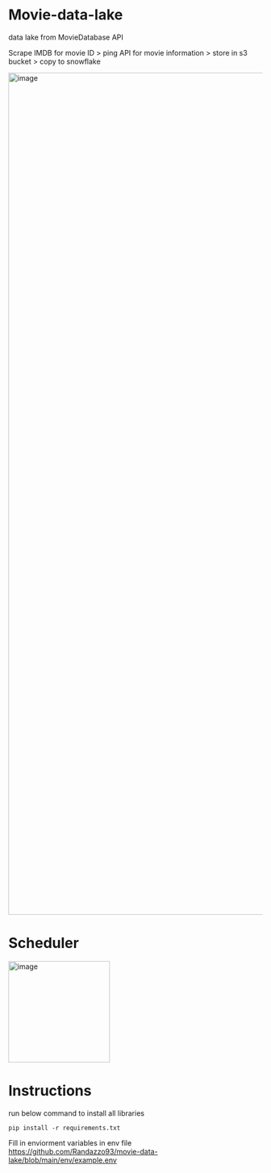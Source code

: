 # Movie-data-lake
data lake from MovieDatabase API

Scrape IMDB for movie ID > ping API for movie information > store in s3 bucket > copy to snowflake

<img width="1670" alt="image" src="https://user-images.githubusercontent.com/87403512/233471833-283739fd-b6a6-47e3-a5c2-1048008a3975.png">

# Scheduler

<img width="201" alt="image" src="https://user-images.githubusercontent.com/87403512/234314693-09c2aad8-ea5c-4749-925a-cdb15f17114f.png">


# Instructions

run below command to install all libraries
```
pip install -r requirements.txt
```

Fill in enviorment variables in env file <br>
https://github.com/Randazzo93/movie-data-lake/blob/main/env/example.env
